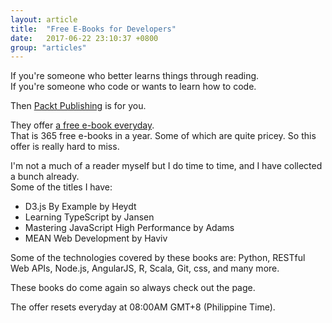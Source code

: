 ```yaml
---
layout: article
title:  "Free E-Books for Developers"
date:   2017-06-22 23:10:37 +0800
group: "articles"
---
```

If you're someone who better learns things through reading.<br/>
If you're someone who code or wants to learn how to code.

Then [Packt Publishing](https://www.packtpub.com/) is for you.

They offer [a free e-book everyday](https://www.packtpub.com/packt/offers/free-learning).<br/>
That is 365 free e-books in a year. Some of which are quite pricey. So this offer is really hard to miss.

I'm not a much of a reader myself but I do time to time, and I have collected a bunch already.<br/>
Some of the titles I have:
<ul class="article_list">
    <li>D3.js By Example by Heydt</li>
    <li>Learning TypeScript by Jansen</li>
    <li>Mastering JavaScript High Performance by Adams</li>
    <li>MEAN Web Development by Haviv</li>
</ul>

Some of the technologies covered by these books are: Python, RESTful Web APIs, Node.js, AngularJS, R, Scala, Git, css, and many more.

These books do come again so always check out the page.

The offer resets everyday at 08:00AM GMT+8 (Philippine Time).

